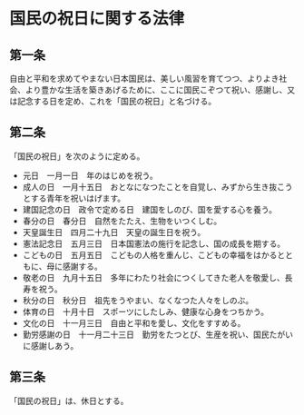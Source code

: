 # 国民の祝日に関する法律

## 第一条

自由と平和を求めてやまない日本国民は、美しい風習を育てつつ、よりよき社会、より豊かな生活を築きあげるために、ここに国民こぞつて祝い、感謝し、又は記念する日を定め、これを「国民の祝日」と名づける。

## 第二条

「国民の祝日」を次のように定める。

- 元日　一月一日　年のはじめを祝う。
- 成人の日　一月十五日　おとなになつたことを自覚し、みずから生き抜こうとする青年を祝いはげます。
- 建国記念の日　政令で定める日　建国をしのび、国を愛する心を養う。
- 春分の日　春分日　自然をたたえ、生物をいつくしむ。
- 天皇誕生日　四月二十九日　天皇の誕生日を祝う。
- 憲法記念日　五月三日　日本国憲法の施行を記念し、国の成長を期する。
- こどもの日　五月五日　こどもの人格を重んじ、こどもの幸福をはかるとともに、母に感謝する。
- 敬老の日　九月十五日　多年にわたり社会につくしてきた老人を敬愛し、長寿を祝う。
- 秋分の日　秋分日　祖先をうやまい、なくなつた人々をしのぶ。
- 体育の日　十月十日　スポーツにしたしみ、健康な心身をつちかう。
- 文化の日　十一月三日　自由と平和を愛し、文化をすすめる。
- 勤労感謝の日　十一月二十三日　勤労をたつとび、生産を祝い、国民たがいに感謝しあう。

## 第三条

「国民の祝日」は、休日とする。

